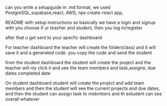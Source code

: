 can you write a setupguide in .md format, we used PostgreSQL,supabase,react, AWS, npx create-react app,  

README with setup instructions
so basically we have a login and signup with you choose if ur teacher and student, then you log in/register

after that u get sent to your specfic dashboard

For teacher dashboard
the teacher will create the folder(class) and it will save it and a generated code. you copy the code and send the student

from the student dashboard the student will create the project and the teacher will nly click it and see the team members and task,assigne, due dates completed date 

On student dashboard
student will create the project and add team members and then the student will see the current projects and due dates, and then the student can assign task to mebmbers and th estudent can see overall whatever